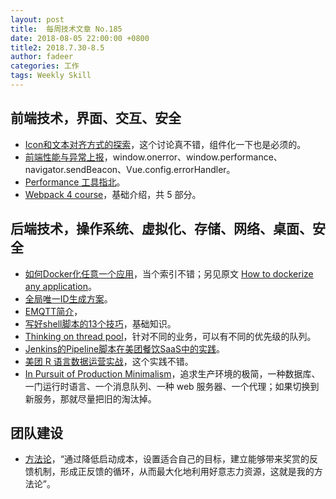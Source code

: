 ```yaml
---
layout: post
title:  每周技术文章 No.185
date: 2018-08-05 22:00:00 +0800
title2: 2018.7.30-8.5
author: fadeer
categories: 工作
tags: Weekly Skill
---
```


前端技术，界面、交互、安全
----
* [Icon和文本对齐方式的探索](https://www.w3cplus.com/css/icon-align-to-text.html)，这个讨论真不错，组件化一下也是必须的。
* [前端性能与异常上报](https://segmentfault.com/a/1190000015808043)，window.onerror、window.performance、navigator.sendBeacon、Vue.config.errorHandler。
* [Performance 工具指北](https://zhuanlan.zhihu.com/p/41017888)。
* [Webpack 4 course](https://wanago.io/2018/07/16/webpack-4-course-part-one-entry-output-and-es6-modules/)，基础介绍，共 5 部分。

后端技术，操作系统、虚拟化、存储、网络、桌面、安全
----
* [如何Docker化任意一个应用](http://www.infoq.com/cn/articles/how-to-dockerize-any-application)，当个索引不错；另见原文 [How to dockerize any application](https://hackernoon.com/how-to-dockerize-any-application-b60ad00e76da)。
* [全局唯一ID生成方案](https://www.biaodianfu.com/unique-identifier.html)。
* [EMQTT简介](https://www.opsdev.cn/post/EMQTT%E7%AE%80%E4%BB%8B.html)，
* [写好shell脚本的13个技巧](http://www.infoq.com/cn/articles/13-tips-tricks-for-writing-shell-scripts-with-awesome-ux)，基础知识。
* [Thinking on thread pool](http://blog.sunchangming.com/2018/08/thinkings-about-thread-pool.html)，针对不同的业务，可以有不同的优先级的队列。
* [Jenkins的Pipeline脚本在美团餐饮SaaS中的实践](https://tech.meituan.com/erp_cd_jenkins_pipeline.html)。
* [美团 R 语言数据运营实战](https://tech.meituan.com/mt_r_practice.html)，这个实践不错。
* [In Pursuit of Production Minimalism](https://brandur.org/minimalism)，追求生产环境的极简，一种数据库、一门运行时语言、一个消息队列、一种 web 服务器、一个代理；如果切换到新服务，那就尽量把旧的淘汰掉。

团队建设
----
* [方法论](https://www.felix021.com/blog/read.php?2190)，“通过降低启动成本，设置适合自己的目标，建立能够带来奖赏的反馈机制，形成正反馈的循环，从而最大化地利用好意志力资源，这就是我的方法论”。





